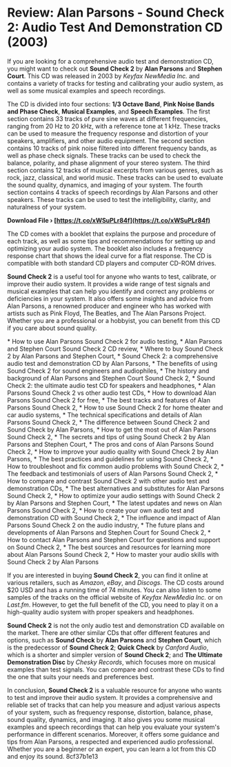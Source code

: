 
 
# Review: Alan Parsons - Sound Check 2: Audio Test And Demonstration CD (2003)
 
If you are looking for a comprehensive audio test and demonstration CD, you might want to check out **Sound Check 2** by **Alan Parsons** and **Stephen Court**. This CD was released in 2003 by *Keyfax NewMedia Inc.* and contains a variety of tracks for testing and calibrating your audio system, as well as some musical examples and speech recordings.
 
The CD is divided into four sections: **1/3 Octave Band**, **Pink Noise Bands and Phase Check**, **Musical Examples**, and **Speech Examples**. The first section contains 33 tracks of pure sine waves at different frequencies, ranging from 20 Hz to 20 kHz, with a reference tone at 1 kHz. These tracks can be used to measure the frequency response and distortion of your speakers, amplifiers, and other audio equipment. The second section contains 10 tracks of pink noise filtered into different frequency bands, as well as phase check signals. These tracks can be used to check the balance, polarity, and phase alignment of your stereo system. The third section contains 12 tracks of musical excerpts from various genres, such as rock, jazz, classical, and world music. These tracks can be used to evaluate the sound quality, dynamics, and imaging of your system. The fourth section contains 4 tracks of speech recordings by Alan Parsons and other speakers. These tracks can be used to test the intelligibility, clarity, and naturalness of your system.
 
**Download File › [https://t.co/xWSuPLr84f](https://t.co/xWSuPLr84f)**


 
The CD comes with a booklet that explains the purpose and procedure of each track, as well as some tips and recommendations for setting up and optimizing your audio system. The booklet also includes a frequency response chart that shows the ideal curve for a flat response. The CD is compatible with both standard CD players and computer CD-ROM drives.
 
**Sound Check 2** is a useful tool for anyone who wants to test, calibrate, or improve their audio system. It provides a wide range of test signals and musical examples that can help you identify and correct any problems or deficiencies in your system. It also offers some insights and advice from Alan Parsons, a renowned producer and engineer who has worked with artists such as Pink Floyd, The Beatles, and The Alan Parsons Project. Whether you are a professional or a hobbyist, you can benefit from this CD if you care about sound quality.
 
\* How to use Alan Parsons Sound Check 2 for audio testing,  \* Alan Parsons and Stephen Court Sound Check 2 CD review,  \* Where to buy Sound Check 2 by Alan Parsons and Stephen Court,  \* Sound Check 2: a comprehensive audio test and demonstration CD by Alan Parsons,  \* The benefits of using Sound Check 2 for sound engineers and audiophiles,  \* The history and background of Alan Parsons and Stephen Court Sound Check 2,  \* Sound Check 2: the ultimate audio test CD for speakers and headphones,  \* Alan Parsons Sound Check 2 vs other audio test CDs,  \* How to download Alan Parsons Sound Check 2 for free,  \* The best tracks and features of Alan Parsons Sound Check 2,  \* How to use Sound Check 2 for home theater and car audio systems,  \* The technical specifications and details of Alan Parsons Sound Check 2,  \* The difference between Sound Check 2 and Sound Check by Alan Parsons,  \* How to get the most out of Alan Parsons Sound Check 2,  \* The secrets and tips of using Sound Check 2 by Alan Parsons and Stephen Court,  \* The pros and cons of Alan Parsons Sound Check 2,  \* How to improve your audio quality with Sound Check 2 by Alan Parsons,  \* The best practices and guidelines for using Sound Check 2,  \* How to troubleshoot and fix common audio problems with Sound Check 2,  \* The feedback and testimonials of users of Alan Parsons Sound Check 2,  \* How to compare and contrast Sound Check 2 with other audio test and demonstration CDs,  \* The best alternatives and substitutes for Alan Parsons Sound Check 2,  \* How to optimize your audio settings with Sound Check 2 by Alan Parsons and Stephen Court,  \* The latest updates and news on Alan Parsons Sound Check 2,  \* How to create your own audio test and demonstration CD with Sound Check 2,  \* The influence and impact of Alan Parsons Sound Check 2 on the audio industry,  \* The future plans and developments of Alan Parsons and Stephen Court for Sound Check 2,  \* How to contact Alan Parsons and Stephen Court for questions and support on Sound Check 2,  \* The best sources and resources for learning more about Alan Parsons Sound Check 2,  \* How to master your audio skills with Sound Check 2 by Alan Parsons
  
If you are interested in buying **Sound Check 2**, you can find it online at various retailers, such as *Amazon*, *eBay*, and *Discogs*. The CD costs around $20 USD and has a running time of 74 minutes. You can also listen to some samples of the tracks on the official website of *Keyfax NewMedia Inc.* or on *Last.fm*. However, to get the full benefit of the CD, you need to play it on a high-quality audio system with proper speakers and headphones.
 
**Sound Check 2** is not the only audio test and demonstration CD available on the market. There are other similar CDs that offer different features and options, such as **Sound Check** by **Alan Parsons** and **Stephen Court**, which is the predecessor of **Sound Check 2**; **Quick Check** by *Canford Audio*, which is a shorter and simpler version of **Sound Check 2**; and **The Ultimate Demonstration Disc** by *Chesky Records*, which focuses more on musical examples than test signals. You can compare and contrast these CDs to find the one that suits your needs and preferences best.
 
In conclusion, **Sound Check 2** is a valuable resource for anyone who wants to test and improve their audio system. It provides a comprehensive and reliable set of tracks that can help you measure and adjust various aspects of your system, such as frequency response, distortion, balance, phase, sound quality, dynamics, and imaging. It also gives you some musical examples and speech recordings that can help you evaluate your system's performance in different scenarios. Moreover, it offers some guidance and tips from Alan Parsons, a respected and experienced audio professional. Whether you are a beginner or an expert, you can learn a lot from this CD and enjoy its sound.
 8cf37b1e13
 
